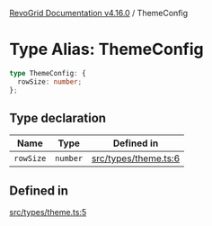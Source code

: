 [RevoGrid Documentation v4.16.0](README.md) / ThemeConfig

# Type Alias: ThemeConfig

```ts
type ThemeConfig: {
  rowSize: number;
};
```

## Type declaration

| Name | Type | Defined in |
| ------ | ------ | ------ |
| `rowSize` | `number` | [src/types/theme.ts:6](https://github.com/revolist/revogrid/blob/09cdc1e0b86c0627e1eaa752c7fd0bb1b7b42330/src/types/theme.ts#L6) |

## Defined in

[src/types/theme.ts:5](https://github.com/revolist/revogrid/blob/09cdc1e0b86c0627e1eaa752c7fd0bb1b7b42330/src/types/theme.ts#L5)
